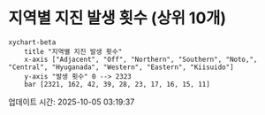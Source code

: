 # 지역별 지진 발생 횟수 (상위 10개)

```mermaid
xychart-beta
    title "지역별 지진 발생 횟수"
    x-axis ["Adjacent", "Off", "Northern", "Southern", "Noto,", "Central", "Hyuganada", "Western", "Eastern", "Kiisuido"]
    y-axis "발생 횟수" 0 --> 2323
    bar [2321, 162, 42, 39, 28, 23, 17, 16, 15, 11]
```

업데이트 시간: 2025-10-05 03:19:37
